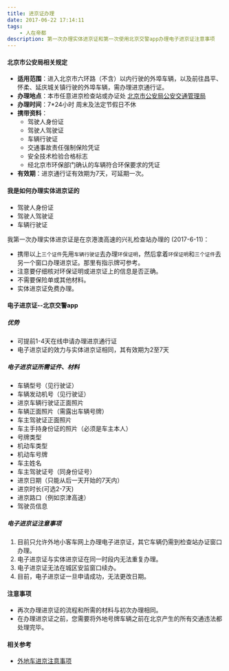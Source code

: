 ```yaml
---
title: 进京证办理
date: 2017-06-22 17:14:11
tags:
	- 人在帝都
description: 第一次办理实体进京证和第一次使用北京交警app办理电子进京证注意事项
---
```


#### 北京市公安局相关规定

* **适用范围**：进入北京市六环路（不含）以内行驶的外埠车辆，以及前往昌平、怀柔、延庆城关镇行驶的外埠车辆，需办理进京通行证。
* **办理地点**：本市任意进京检查站或办证处 [北京市公安局公安交通管理局](http://dz.bjjtgl.gov.cn/dzfw/trafficHeadBZ/Map/trafficHead10.jsp)
* **办理时间**：7*24小时 周末及法定节假日不休
* **携带资料**：
    * 驾驶人身份证 
    * 驾驶人驾驶证 
    * 车辆行驶证 
    * 交通事故责任强制保险凭证 
    * 安全技术检验合格标志 
    * 经北京市环保部门确认的车辆符合环保要求的凭证
* **有效期**：进京通行证有效期为7天，可延期一次。

#### 我是如何办理实体进京证的

* 驾驶人身份证
* 驾驶人驾驶证
* 车辆行驶证

我第一次办理实体进京证是在京港澳高速的兴礼检查站办理的 (2017-6-11)：

* 携带以上`三个证件`先用`车辆行驶证`去办理`环保证明`，然后拿着`环保证明`和`三个证件`去另一个窗口办理进京证。那里有指示牌可参考。
* 注意要仔细核对环保证明或进京证上的信息是否正确。
* 不需要保险单或其他材料。
* 实体进京证免费办理。

#### 电子进京证--北京交警app

##### 优势

* 可提前1-4天在线申请办理进京通行证
* 电子进京证的效力与实体进京证相同，其有效期为2至7天

##### 电子进京证所需证件、材料

* 车辆型号（见行驶证）
* 车辆发动机号（见行驶证）
* 进京车辆行驶证正面照片
* 车辆正面照片（需露出车辆号牌）
* 车主驾驶证正面照片
* 车主手持身份证的照片（必须是车主本人）
* 号牌类型
* 机动车类型
* 机动车号牌
* 车主姓名
* 车主驾驶证号（同身份证号）
* 进京日期（只能从后一天开始的7天内）
* 进京时长(可选2-7天)
* 进京路口（例如京津高速）
* 驾驶员信息

##### 电子进京证注意事项

1. 目前只允许外地小客车网上办理电子进京证，其它车辆仍需到检查站办证窗口办理。
2. 电子进京证与实体进京证在同一时段内无法重复办理。
3. 电子进京证无法在城区安监窗口续办。
4. 目前，电子进京证一旦申请成功，无法更改日期。


#### 注意事项

* 再次办理进京证的流程和所需的材料与初次办理相同。
* 在办理进京证之前，您需要将外地号牌车辆之前在北京产生的所有交通违法都处理完毕。


#### 相关参考

* [外地车进京注意事项](http://www.bjjtgl.gov.cn/zhuanti/201601waibuche/index.html)
